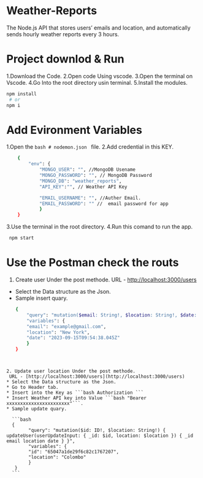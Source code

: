 # Weather-Reports
The Node.js API that stores users’ emails and location, and automatically sends hourly weather reports every 3 hours.

# Project downlod & Run
1.Download the Code.
2.Open code Using vscode.
3.Open the terminal on Vscode.
4.Go Into the root directory usin terminal.
5.Install the modules.
```bash
npm install
 # or
npm i
```

# Add Evironment Variables
1.Open the ```bash # nodemon.json ``` file.
2.Add credential in this KEY.
```bash
    {
        "env": {
            "MONGO_USER": "", //MongoDB Usename
            "MONGO_PASSWORD": "", // MongoDB Password
            "MONGO_DB": "weather_reports", 
            "API_KEY":"", // Weather API Key

            "EMAIL_USERNAME": "", //Auther Email.
            "EMAIL_PASSWORD": "" //  email password for app
            }
    }
```
3.Use the terminal in the root directory. 
4.Run this comand to run the app.
```bash
 npm start
```

# Use the Postman check the routs
1. Create user Under the post methode.
   URL - [http://localhost:3000/users](http://localhost:3000/users)
  * Select the Data structure as the Json.
  * Sample insert quary.
    ```bash
    {
        "query": "mutation($email: String!, $location: String!, $date: String!) { createUser(userInput: { email: $email, location: $location, date: $date }) { _id } }",
        "variables": {
        "email": "example@gmail.com",
        "location": "New York",
        "date": "2023-09-15T09:54:38.045Z"
        }
    }
  ```


2. Update user location Under the post methode.
   URL - [http://localhost:3000/users](http://localhost:3000/users)
  * Select the Data structure as the Json.
  * Go to Header tab.
  * Insert into the Key as ```bash Authorization ```
  * Insert Weather API key into Value ```bash "Bearer xxxxxxxxxxxxxxxxxxxxxxx"```.
  * Sample update quary.

    ```bash
    {
          "query": "mutation($id: ID!, $location: String!) { updateUser(userUpdateInput: { _id: $id, location: $location }) { _id email location date } }",
          "variables": {
          "id": "65047a1de29f6c82c1767207",
          "location": "Colombo"
          }
     }
    ```

  
